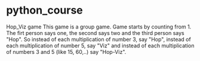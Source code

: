 # python_course
Hop_Viz game
This game is a group game. Game starts by counting from 1. The firt person says one, the second says two and the third person says "Hop". 
So instead of each multiplication of number 3, say "Hop", instead of each multiplication of number 5, say "Viz" and instead of each
multiplication of numbers 3 and 5 (like 15, 60,..) say "Hop-Viz".
